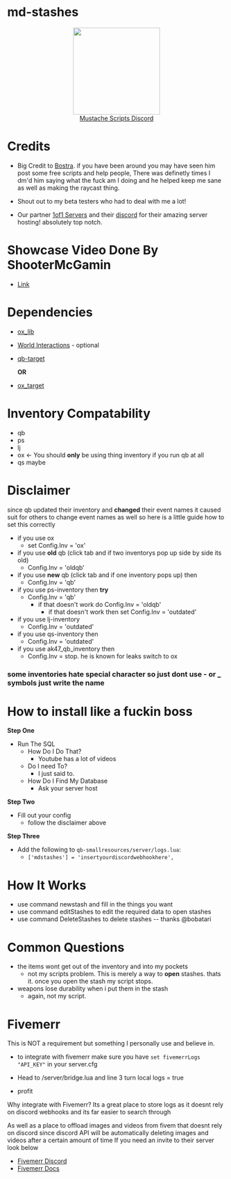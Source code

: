 <h1>md-stashes</h1>
<div align="center">
  <a href="https://discord.gg/sAMzrB4DDx">
    <img src="https://files.fivemerr.com/images/7ae3f8d3-60bc-4ec5-8502-93bb8a807eff.png" width =200px>
  </a><br>
  <a href="https://discord.gg/sAMzrB4DDx">Mustache Scripts Discord</a><br>
</div>

<h1>Credits</h1>

- Big Credit to [Bostra](https://discord.gg/5ncbwMNq). if you have been around you may have seen him post some free scripts and help people, There was definetly times I dm'd him saying what the fuck am I doing and he helped keep me sane as well as making the raycast thing.

- Shout out to my beta testers who had to deal with me a lot!

- Our partner [1of1 Servers]( https://1of1servers.com/) and their [discord](https://discord.gg/1of1servers) for their amazing server hosting! absolutely top notch.

<h1>Showcase Video Done By ShooterMcGamin</h1>

- [Link](https://www.youtube.com/watch?v=N0zdbZ3CM9Y)

<h1>Dependencies</h1>

- [ox_lib](https://github.com/CommunityOx/ox_lib/releases)

- [World Interactions](https://github.com/darktrovx/interact) - optional

- [qb-target](https://github.com/qbcore-framework/qb-target)

  **OR**

- [ox_target](https://github.com/CommunityOx/ox_target)

<h1> Inventory Compatability </h1>

- qb
- ps
- lj
- ox <- You should **only** be using thing inventory if you run qb at all
- qs maybe

<h1> Disclaimer </h1>
since qb updated their inventory and <b>changed</b> their event names it caused suit for others to change event names as well so here is a little guide how to set this correctly

- if you use ox
  - set Config.Inv = 'ox'
- if you use **old** qb (click tab and if two inventorys pop up side by side its old)
  - Config.Inv = 'oldqb'
- if you use **new** qb (click tab and if one inventory pops up) then
  - Config.Inv = 'qb'
- if you use ps-inventory then **try**
  - Config.Inv = 'qb'
    - if that doesn't work do Config.Inv = 'oldqb'
      - if that doesn't work then set Config.Inv = 'outdated'
- if you use lj-inventory
  - Config.Inv = 'outdated'
- if you use qs-inventory then
  - Config.Inv = 'outdated'
- if you use ak47_qb_inventory then
  - Config.Inv = stop. he is known for leaks switch to ox

### some inventories hate special character so just dont use - or _ symbols just write the name

<h1>How to install like a fuckin boss</h1>

<b> Step One </b>

- Run The SQL
  - How Do I Do That?
    - Youtube has a lot of videos
  - Do I need To?
    - I just said to.
  - How Do I Find My Database
    - Ask your server host

<b> Step Two </b>

- Fill out your config
  - follow the disclaimer above

<b> Step Three </b>

- Add the following to ```qb-smallresources/server/logs.lua```:
  - ```['mdstashes'] = 'insertyourdiscordwebhookhere',```

<p> </p>

<h1>How It Works</h1>

- use command newstash and fill in the things you want
- use command editStashes to edit the required data to open stashes
- use command DeleteStashes to delete stashes -- thanks @bobatari

<h1> Common Questions </h1>

- the items wont get out of the inventory and into my pockets
  - not my scripts problem. This is merely a way to **open** stashes. thats it. once you open the stash my script stops.
- weapons lose durability when i put them in the stash
  - again, not my script.

<h1>Fivemerr</h1>
This is NOT a requirement but something I personally use and believe in.

- to integrate with fivemerr make sure you have  ```set fivemerrLogs "API_KEY"```   in your server.cfg

- Head to /server/bridge.lua and line 3 turn local logs = true

- profit

Why integrate with Fivemerr? Its a great place to store logs as it doesnt rely on discord webhooks and its far easier to search through

As well as a place to offload images and videos from fivem that doesnt rely on discord since discord API will be automatically deleting images and videos after a certain amount of time If you need an invite to their server look below
- [Fivemerr Discord](https://discord.com/invite/fivemerr)
- [Fivemerr Docs](https://docs.fivemerr.com/)